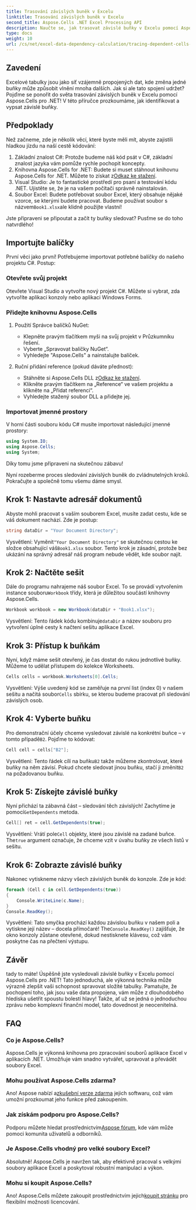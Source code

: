 ```yaml
---
title: Trasování závislých buněk v Excelu
linktitle: Trasování závislých buněk v Excelu
second_title: Aspose.Cells .NET Excel Processing API
description: Naučte se, jak trasovat závislé buňky v Excelu pomocí Aspose.Cells for .NET, pomocí tohoto snadno srozumitelného kurzu.
type: docs
weight: 10
url: /cs/net/excel-data-dependency-calculation/tracing-dependent-cells-in-excel/
---
```

## Zavedení

Excelové tabulky jsou jako síť vzájemně propojených dat, kde změna jedné buňky může způsobit vlnění mnoha dalších. Jak si ale tato spojení udržet? Pojďme se ponořit do světa trasování závislých buněk v Excelu pomocí Aspose.Cells pro .NET! V této příručce prozkoumáme, jak identifikovat a vypsat závislé buňky. 

## Předpoklady

Než začneme, zde je několik věcí, které byste měli mít, abyste zajistili hladkou jízdu na naší cestě kódování:

1. Základní znalost C#: Protože budeme náš kód psát v C#, základní znalost jazyka vám pomůže rychle pochopit koncepty.
2.  Knihovna Aspose.Cells for .NET: Budete si muset stáhnout knihovnu Aspose.Cells for .NET. Můžete to získat z[Odkaz ke stažení](https://releases.aspose.com/cells/net/).
3. Visual Studio: Je to fantastické prostředí pro psaní a testování kódu .NET. Ujistěte se, že je na vašem počítači správně nainstalován. 
4.  Soubor Excel: Budete potřebovat soubor Excel, který obsahuje nějaké vzorce, se kterými budete pracovat. Budeme používat soubor s názvem`Book1.xlsx`ale klidně použijte vlastní!

Jste připraveni se připoutat a začít ty buňky sledovat? Pusťme se do toho natvrdlého!

## Importujte balíčky

První věci jako první! Potřebujeme importovat potřebné balíčky do našeho projektu C#. Postup:

### Otevřete svůj projekt

Otevřete Visual Studio a vytvořte nový projekt C#. Můžete si vybrat, zda vytvoříte aplikaci konzoly nebo aplikaci Windows Forms.

### Přidejte knihovnu Aspose.Cells

1. Použití Správce balíčků NuGet: 
   - Klepněte pravým tlačítkem myši na svůj projekt v Průzkumníku řešení.
   - Vyberte „Spravovat balíčky NuGet“.
   - Vyhledejte "Aspose.Cells" a nainstalujte balíček.

2. Ruční přidání reference (pokud dáváte přednost): 
   -  Stáhněte si Aspose.Cells DLL z[Odkaz ke stažení](https://releases.aspose.com/cells/net/).
   - Klikněte pravým tlačítkem na „Reference“ ve vašem projektu a klikněte na „Přidat referenci“.
   - Vyhledejte stažený soubor DLL a přidejte jej.

### Importovat jmenné prostory

V horní části souboru kódu C# musíte importovat následující jmenné prostory:

```csharp
using System.IO;
using Aspose.Cells;
using System;
```

Díky tomu jsme připraveni na skutečnou zábavu!

Nyní rozeberme proces sledování závislých buněk do zvládnutelných kroků. Pokračujte a společně tomu všemu dáme smysl.

## Krok 1: Nastavte adresář dokumentů

Abyste mohli pracovat s vaším souborem Excel, musíte zadat cestu, kde se váš dokument nachází. Zde je postup:

```csharp
string dataDir = "Your Document Directory";
```

 Vysvětlení: Vyměnit`"Your Document Directory"` se skutečnou cestou ke složce obsahující váš`Book1.xlsx` soubor. Tento krok je zásadní, protože bez ukázání na správný adresář náš program nebude vědět, kde soubor najít.

## Krok 2: Načtěte sešit

 Dále do programu nahrajeme náš soubor Excel. To se provádí vytvořením instance souboru`Workbook` třídy, která je důležitou součástí knihovny Aspose.Cells.

```csharp
Workbook workbook = new Workbook(dataDir + "Book1.xlsx");
```

 Vysvětlení: Tento řádek kódu kombinuje`dataDir` a název souboru pro vytvoření úplné cesty k načtení sešitu aplikace Excel. 

## Krok 3: Přístup k buňkám

Nyní, když máme sešit otevřený, je čas dostat do rukou jednotlivé buňky. Můžeme to udělat přístupem do kolekce Worksheets.

```csharp
Cells cells = workbook.Worksheets[0].Cells;
```

 Vysvětlení: Výše uvedený kód se zaměřuje na první list (index 0) v našem sešitu a načítá soubor`Cells` sbírku, se kterou budeme pracovat při sledování závislých osob.

## Krok 4: Vyberte buňku

Pro demonstrační účely chceme vysledovat závislé na konkrétní buňce – v tomto případě`B2`. Pojďme to kódovat:

```csharp
Cell cell = cells["B2"];
```

 Vysvětlení: Tento řádek cílí na buňku`B2` takže můžeme zkontrolovat, které buňky na něm závisí. Pokud chcete sledovat jinou buňku, stačí ji změnit`B2` na požadovanou buňku. 

## Krok 5: Získejte závislé buňky

 Nyní přichází ta zábavná část – sledování těch závislých! Zachytíme je pomocí`GetDependents` metoda.

```csharp
Cell[] ret = cell.GetDependents(true);
```

 Vysvětlení: Vrátí pole`Cell` objekty, které jsou závislé na zadané buňce. The`true` argument označuje, že chceme vzít v úvahu buňky ze všech listů v sešitu.

## Krok 6: Zobrazte závislé buňky

Nakonec vytiskneme názvy všech závislých buněk do konzole. Zde je kód:

```csharp
foreach (Cell c in cell.GetDependents(true))
{
    Console.WriteLine(c.Name);
}
Console.ReadKey();
```

 Vysvětlení: Tato smyčka prochází každou závislou buňku v našem poli a vytiskne její název – docela přímočaré! The`Console.ReadKey()` zajišťuje, že okno konzoly zůstane otevřené, dokud nestisknete klávesu, což vám poskytne čas na přečtení výstupu.

## Závěr

tady to máte! Úspěšně jste vysledovali závislé buňky v Excelu pomocí Aspose.Cells pro .NET! Tato jednoduchá, ale výkonná technika může výrazně zlepšit vaši schopnost spravovat složité tabulky. Pamatujte, že pochopení toho, jak jsou vaše data propojena, vám může z dlouhodobého hlediska ušetřit spoustu bolestí hlavy! Takže, ať už se jedná o jednoduchou zprávu nebo komplexní finanční model, tato dovednost je neocenitelná.

## FAQ

### Co je Aspose.Cells?
Aspose.Cells je výkonná knihovna pro zpracování souborů aplikace Excel v aplikacích .NET. Umožňuje vám snadno vytvářet, upravovat a převádět soubory Excel.

### Mohu používat Aspose.Cells zdarma?
 Ano! Aspose nabízí a[zkušební verze zdarma](https://releases.aspose.com/) jejich softwaru, což vám umožní prozkoumat jeho funkce před zakoupením.

### Jak získám podporu pro Aspose.Cells?
 Podporu můžete hledat prostřednictvím[Aspose fórum](https://forum.aspose.com/c/cells/9), kde vám může pomoci komunita uživatelů a odborníků. 

### Je Aspose.Cells vhodný pro velké soubory Excel?
Absolutně! Aspose.Cells je navržen tak, aby efektivně pracoval s velkými soubory aplikace Excel a poskytoval robustní manipulaci a výkon.

### Mohu si koupit Aspose.Cells?
 Ano! Aspose.Cells můžete zakoupit prostřednictvím jejich[koupit stránku](https://purchase.aspose.com/buy) pro flexibilní možnosti licencování.